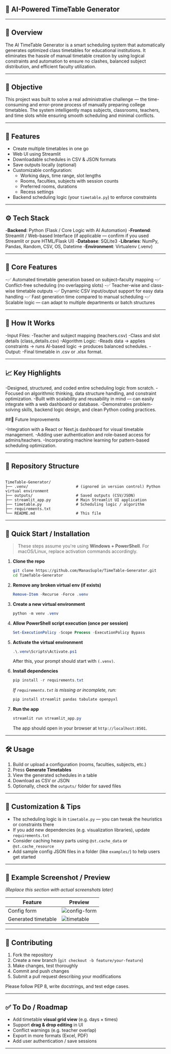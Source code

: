 ## 🧠 AI-Powered TimeTable Generator

---
## 🚀 Overview

The AI TimeTable Generator is a smart scheduling system that automatically generates optimized class timetables for educational institutions.
It eliminates the hassle of manual timetable creation by using logical constraints and automation to ensure no clashes, balanced subject distribution, and efficient faculty utilization.

---

## 🎯 Objective

This project was built to solve a real administrative challenge — the time-consuming and error-prone process of manually preparing college timetables.
The system intelligently maps subjects, classrooms, teachers, and time slots while ensuring smooth scheduling and minimal conflicts.

---

## 🧩 Features

- Create multiple timetables in one go  
- Web UI using Streamlit  
- Downloadable schedules in CSV & JSON formats  
- Save outputs locally (optional)  
- Customizable configuration:
  - Working days, time range, slot lengths  
  - Rooms, faculties, subjects with session counts  
  - Preferred rooms, durations  
  - Recess settings  
- Backend scheduling logic (your `timetable.py`) to enforce constraints

---

## ⚙️ Tech Stack

-**Backend**: Python (Flask / Core Logic with AI Automation)
-**Frontend**: Streamlit / Web-based Interface (if applicable — confirm if you used Streamlit or pure HTML/Flask UI)
-**Database**: SQLite3
-**Libraries**: NumPy, Pandas, Random, CSV, OS, Datetime
-**Environment**: Virtualenv (.venv)

---

## 🧩 Core Features

-✅ Automated timetable generation based on subject–faculty mapping
-✅ Conflict-free scheduling (no overlapping slots)
-✅ Teacher-wise and class-wise timetable outputs
-✅ Dynamic CSV input/output support for easy data handling
-✅ Fast generation time compared to manual scheduling
-✅ Scalable logic — can adapt to multiple departments or batch structures

---

## 🧠 How It Works

-Input Files:
  -Teacher and subject mapping (teachers.csv)
  -Class and slot details (class_details.csv)
-Algorithm Logic:
  -Reads data → applies constraints → runs AI-based logic → produces balanced schedules.
-Output:
  -Final timetable in .csv or .xlsx format.

---

## 📈 Key Highlights

-Designed, structured, and coded entire scheduling logic from scratch.
-Focused on algorithmic thinking, data structure handling, and constraint optimization.
-Built with scalability and reusability in mind — can easily integrate with a web dashboard or database.
-Demonstrates problem-solving skills, backend logic design, and clean Python coding practices.

##🧠 Future Improvements

-Integration with a React or Next.js dashboard for visual timetable management.
-Adding user authentication and role-based access for admins/teachers.
-Incorporating machine learning for pattern-based scheduling optimization.

---

## 📂 Repository Structure

```

TimeTable-Generator/
├── .venv/                     # (ignored in version control) Python virtual environment
├── outputs/                   # Saved outputs (CSV/JSON)
├── streamlit_app.py           # Main Streamlit UI application
├── timetable.py               # Scheduling logic / algorithm
├── requirements.txt
└── README.md                  # This file

````

---

## 🚀 Quick Start / Installation

> These steps assume you're using **Windows + PowerShell**. For macOS/Linux, replace activation commands accordingly.

1. **Clone the repo**  
   ```bash
   git clone https://github.com/ManasSuple/TimeTable-Generator.git
   cd TimeTable-Generator


2. **Remove any broken virtual env (if exists)**

   ```powershell
   Remove-Item -Recurse -Force .venv
   ```

3. **Create a new virtual environment**

   ```powershell
   python -m venv .venv
   ```

4. **Allow PowerShell script execution (once per session)**

   ```powershell
   Set-ExecutionPolicy -Scope Process -ExecutionPolicy Bypass
   ```

5. **Activate the virtual environment**

   ```powershell
   .\.venv\Scripts\Activate.ps1
   ```

   After this, your prompt should start with `(.venv)`.

6. **Install dependencies**

   ```powershell
   pip install -r requirements.txt
   ```

   *If `requirements.txt` is missing or incomplete, run:*

   ```powershell
   pip install streamlit pandas tabulate openpyxl
   ```

7. **Run the app**

   ```powershell
   streamlit run streamlit_app.py
   ```

   The app should open in your browser at `http://localhost:8501`.

---

## 🛠 Usage

1. Build or upload a configuration (rooms, faculties, subjects, etc.)
2. Press **Generate Timetables**
3. View the generated schedules in a table
4. Download as CSV or JSON
5. Optionally, check the `outputs/` folder for saved files

---

## 🧠 Customization & Tips

* The scheduling logic is in `timetable.py` — you can tweak the heuristics or constraints there
* If you add new dependencies (e.g. visualization libraries), update `requirements.txt`
* Consider caching heavy parts using `@st.cache_data` or `@st.cache_resource`
* Add sample config JSON files in a folder (like `examples/`) to help users get started

---

## 🎯 Example Screenshot / Preview

*(Replace this section with actual screenshots later)*

| Feature             | Preview                            |
| ------------------- | ---------------------------------- |
| Config form         | ![config-form](path/to/image1.png) |
| Generated timetable | ![timetable](path/to/image2.png)   |

---

## 🤝 Contributing

1. Fork the repository
2. Create a new branch (`git checkout -b feature/your-feature`)
3. Make changes, test thoroughly
4. Commit and push changes
5. Submit a pull request describing your modifications

Please follow PEP 8, write docstrings, and test edge cases.

---

## ✅ To Do / Roadmap

* Add timetable **visual grid view** (e.g. days × times)
* Support **drag & drop editing** in UI
* Conflict warnings (e.g. teacher overlap)
* Export in more formats (Excel, PDF)
* Add user authentication / save sessions

---
